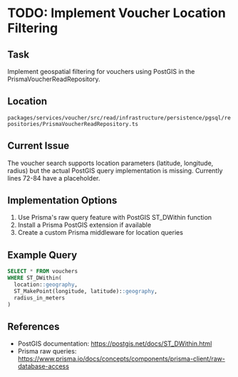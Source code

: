# TODO: Implement Voucher Location Filtering

## Task

Implement geospatial filtering for vouchers using PostGIS in the PrismaVoucherReadRepository.

## Location

`packages/services/voucher/src/read/infrastructure/persistence/pgsql/repositories/PrismaVoucherReadRepository.ts`

## Current Issue

The voucher search supports location parameters (latitude, longitude, radius) but the actual PostGIS query implementation is missing. Currently lines 72-84 have a placeholder.

## Implementation Options

1. Use Prisma's raw query feature with PostGIS ST_DWithin function
2. Install a Prisma PostGIS extension if available
3. Create a custom Prisma middleware for location queries

## Example Query

```sql
SELECT * FROM vouchers
WHERE ST_DWithin(
  location::geography,
  ST_MakePoint(longitude, latitude)::geography,
  radius_in_meters
)
```

## References

- PostGIS documentation: https://postgis.net/docs/ST_DWithin.html
- Prisma raw queries: https://www.prisma.io/docs/concepts/components/prisma-client/raw-database-access
